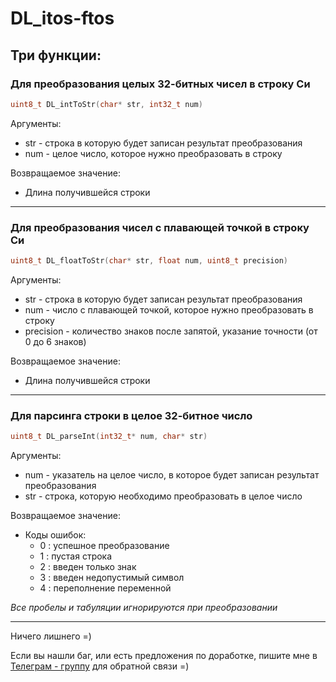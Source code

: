 # DL_itos-ftos
## Три функции:
### Для преобразования целых 32-битных чисел в строку Си
```c
uint8_t DL_intToStr(char* str, int32_t num)
```
Аргументы:  
  - str - строка в которую будет записан результат преобразования  
  - num - целое число, которое нужно преобразовать в строку
    
Возвращаемое значение:  
  - Длина получившейся строки
---
### Для преобразования чисел с плавающей точкой в строку Си
```c
uint8_t DL_floatToStr(char* str, float num, uint8_t precision)
```
Аргументы:  
  - str - строка в которую будет записан результат преобразования  
  - num - число с плавающей точкой, которое нужно преобразовать в строку
  - precision - количество знаков после запятой, указание точности (от 0 до 6 знаков)
    
Возвращаемое значение:
  - Длина получившейся строки
---
### Для парсинга строки в целое 32-битное число
```c
uint8_t DL_parseInt(int32_t* num, char* str)
```  
Аргументы:  
  - num - указатель на целое число, в которое будет записан результат преобразования
  - str - строка, которую необходимо преобразовать в целое число  

Возвращаемое значение:
- Коды ошибок:
  - 0 : успешное преобразование
  - 1 : пустая строка
  - 2 : введен только знак
  - 3 : введен недопустимый символ
  - 4 : переполнение переменной

*Все пробелы и табуляции игнорируются при преобразовании*

---
Ничего лишнего =)

Если вы нашли баг, или есть предложения по доработке, пишите мне в [Телеграм - группу](https://t.me/DLeeFB) для обратной связи =)
